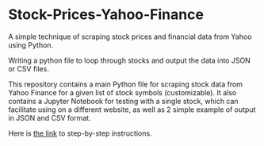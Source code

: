 # Stock-Prices-Yahoo-Finance
A simple technique of scraping stock prices and financial data from Yahoo using Python.

Writing a python file to loop through stocks and output the data into JSON or CSV files.

This repository contains a main Python file for scraping stock data from Yahoo Finance for a given list of stock symbols (customizable). It also contains a Jupyter Notebook for testing with a single stock, which can facilitate using on a different website, as well as 2 simple example of output in JSON and CSV format.

Here is [the link](https://ethanbradberry.notion.site/Scraping-Data-with-Beautiful-Soup-e391791df6e848cd9920a55661ab7b5d?pvs=4) to step-by-step instructions.
